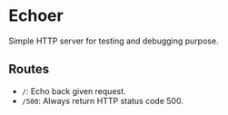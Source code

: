 # Echoer

Simple HTTP server for testing and debugging purpose.

## Routes

- `/`: Echo back given request.
- `/500`: Always return HTTP status code 500.
